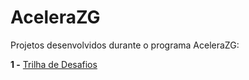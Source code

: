 # AceleraZG
Projetos desenvolvidos durante o programa AceleraZG:

**1 -** [Trilha de Desafios](https://github.com/CleitonFelinto/AceleraZG/tree/main/(K0-T1):%20Trilha%20dos%20Desafios)

